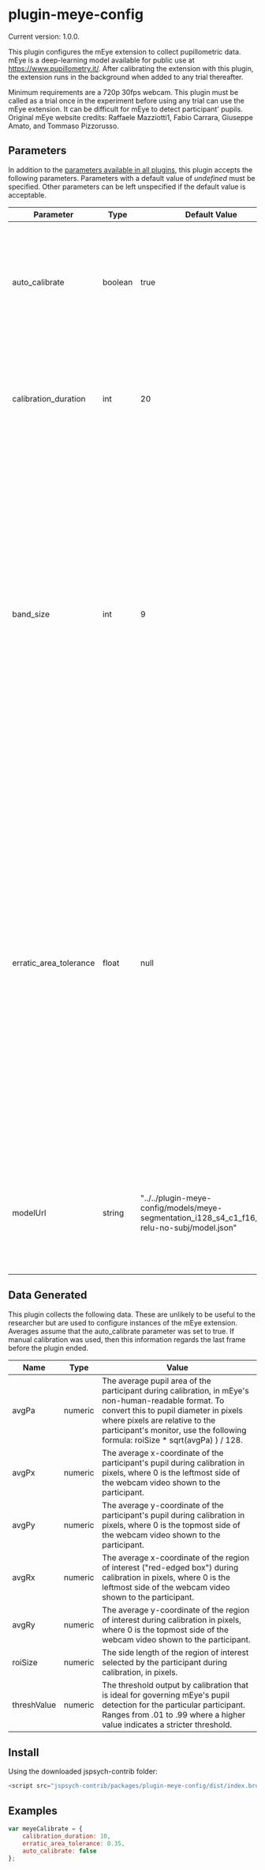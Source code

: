 # plugin-meye-config

Current version: 1.0.0.

This plugin configures the mEye extension to collect pupillometric data. mEye is a deep-learning model available for public use at https://www.pupillometry.it/. After calibrating the extension with this plugin, the extension runs in the background when added to any trial thereafter. 

Minimum requirements are a 720p 30fps webcam. This plugin must be called as a trial once in the experiment before using any trial can use the mEye extension. It can be difficult for mEye to detect participant' pupils. Original mEye website credits: Raffaele Mazziotti1, Fabio Carrara, Giuseppe Amato, and Tommaso Pizzorusso.

## Parameters

In addition to the [parameters available in all plugins](../overview/plugins.md#parameters-available-in-all-plugins), this plugin accepts the following parameters. Parameters with a default value of *undefined* must be specified. Other parameters can be left unspecified if the default value is acceptable.

Parameter | Type | Default Value | Description
----------|------|---------------|------------
auto_calibrate | boolean | true | If enabled, participants can click a button that makes the plugin attempt to automatically configure its threshold for pupil detection. If disabled, GUI is presented to participants that lets them manually adjust this threshold.
calibration_duration | int | 20 | Only applies if auto_calibration is enabled. This is the duration that automatic calibration takes. Shorter durations require higher fps (i.e., more powerful computers) to calibrate at the same quality.
band_size | int | 9 | Only applies if auto_calibrate is enabled. Automatic calibration works by getting the returned pupil area for all 99 levels of threshold for pupil detection. Then, the variance for every possible group of *band_size* consecutive thresholds is calculated. The median threshold in the band with the least variance is what auto_calibration uses as the threshold. Because of how this algorithm interacts with the general contrast between the pupil and iris, larger band sizes tend to better retain pupil tracking as participants move or their lighting changes, but also tend to underestimate the pupil area.
erratic_area_tolerance | float | null | An index of pupil area change between frames that triggers a warning on the webpage. Disabled (by default) by setting to *null*, but can range from 0 to 0.5, where 0 is no change between frames (thus causing the warning to always appear) and 0.5 is the most change possible, which can only be triggered by the pupil area becoming infinitely large or zero between frames. As erratic_area_tolerance approaches 0.5, it requires an exponentially larger difference in pupil area between frames to trigger the warning. Setting to 0.167 will trigger the warning if the pupil area doubles or halves between frames. This is more sensitive that it seems. Mathematically, a warning will trigger if \|0.5 - (pupilAreaBefore / (pupilAreaBefore + pupilAreaAfter))\| ≥ erratic_area_tolerance.
modelUrl | string | "../../plugin-meye-config/models/meye-segmentation_i128_s4_c1_f16_g1_a-relu-no-subj/model.json" | The model used to identify pupils in the video feed. Uses the original mEye model by default which is recommended unless experimenting with custom models. Note that only TensorFlow models (converted to JSON) are currently supported.

## Data Generated

This plugin collects the following data. These are unlikely to be useful to the researcher but are used to configure instances of the mEye extension. Averages assume that the auto_calibrate parameter was set to true. If manual calibration was used, then this information regards the last frame before the plugin ended.

| Name      | Type    | Value                                    |
| --------- | ------- | ---------------------------------------- |
| avgPa  | numeric  | The average pupil area of the participant during calibration, in mEye's non-human-readable format. To convert this to pupil diameter in pixels where pixels are relative to the participant's monitor, use the following formula: roiSize \* sqrt(avgPa) ) / 128. |
| avgPx  | numeric | The average x-coordinate of the participant's pupil during calibration in pixels, where 0 is the leftmost side of the webcam video shown to the participant. |
| avgPy	| numeric	| The average y-coordinate of the participant's pupil during calibration in pixels, where 0 is the topmost side of the webcam video shown to the participant. |
| avgRx		| numeric	| The average x-coordinate of the region of interest ("red-edged box") during calibration in pixels, where 0 is the leftmost side of the webcam video shown to the participant. |
| avgRy	| numeric	| The average y-coordinate of the region of interest during calibration in pixels, where 0 is the topmost side of the webcam video shown to the participant. |
| roiSize	| numeric	| The side length of the region of interest selected by the participant during calibration, in pixels. |
| threshValue	| numeric	| The threshold output by calibration that is ideal for governing mEye's pupil detection for the particular participant. Ranges from .01 to .99 where a higher value indicates a stricter threshold. |

## Install

Using the downloaded jspsych-contrib folder:

```js
<script src="jspsych-contrib/packages/plugin-meye-config/dist/index.browser.min.js"></script>
```

## Examples

```javascript
var meyeCalibrate = {
	calibration_duration: 10,
	erratic_area_tolerance: 0.35,
	auto_calibrate: false
};
```
